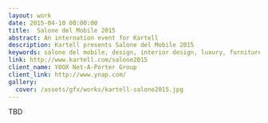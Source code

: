 ```yaml
---
layout: work
date: 2015-04-10 00:00:00
title:  Salone del Mobile 2015
abstract: An internation event for Kartell
description: Kartell presents Salone del Mobile 2015
keywords: salone del mobile, design, interior design, luxury, furniture, design, modern, Made in Italy, plastic, indoor, outdoor, contract, Philippe Starck, Ghost chairs, Masters chairs, yoox, ynap, team management, team coordination, front-end development
link: http://www.kartell.com/salone2015
client_name: YOOX Net-A-Porter Group
client_link: http://www.ynap.com/
gallery:
  cover: /assets/gfx/works/kartell-salone2015.jpg
---
```


TBD